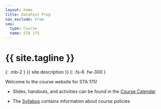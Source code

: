 ```yaml
---
layout: home
title: DataFest Prep
nav_exclude: true
seo:
  type: Course
  name: STA 175
---
```


# {{ site.tagline }}
{: .mb-2 }
{{ site.description }}
{: .fs-6 .fw-300 }


Welcome to the course website for STA 175!

* Slides, handouts, and activities can be found in the [Course Calendar](https://sta175-s22.github.io/calendar/)

* The [Syllabus](https://sta175-s22.github.io/about/) contains information about course policies
